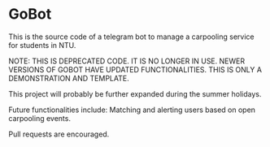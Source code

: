 # GoBot
This is the source code of a telegram bot to manage a carpooling service for students in NTU. 


NOTE: THIS IS DEPRECATED CODE. IT IS NO LONGER IN USE. NEWER VERSIONS OF GOBOT HAVE UPDATED FUNCTIONALITIES. THIS IS ONLY A DEMONSTRATION AND TEMPLATE.

This project will probably be further expanded during the summer holidays.

Future functionalities include: Matching and alerting users based on open carpooling events.

Pull requests are encouraged.
